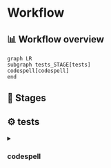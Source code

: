 # Workflow
## 📊 Workflow overview
```mermaid
graph LR
subgraph tests_STAGE[tests]
codespell[codespell]
end

```
## 📃 Stages
## ⚙️ tests

<details>
<summary><h3>codespell</h3></summary>

![Image](https://img.shields.io/badge/Image-python:${IMAGE_TAG}-blue) 

#### Scripts
```bash
if [ ! -d ${CODESPELL_DIRECTORY} ]; then
  echo "Directory specified ${CODESPELL_DIRECTORY} does not exist, exit"
  exit 1
else
  cd ${CODESPELL_DIRECTORY}
fi

pip install -q codespell===${CODESPELL_VERSION}
IGNORE_FILES_OPTION=""
for file in ${CODESPELL_IGNORE_FILES}; do
  IGNORE_FILES_OPTION="${IGNORE_FILES_OPTION} -x $file"
done

if [ -f ${CODESPELL_DICTIONARY} ]; then
  DICTIONARY_OPTION="-I ${CODESPELL_DICTIONARY}"
else
  DICTIONARY_OPTION=""
  echo "No dictionary file found"
fi

codespell -c ${DICTIONARY_OPTION} ${IGNORE_FILES_OPTION}
```

#### Variables

        
| Name | Value | Description |
|------|-------|-------------|
| `CODESPELL_DIRECTORY` | `.` |  |
| `CODESPELL_DICTIONARY` | `dictionary.txt` |  |
| `CODESPELL_IGNORE_FILES` | `` |  |
| `CODESPELL_VERSION` | `2.2.1` |  |
| `IMAGE_TAG` | `3.10-alpine3.16` |  |


</details>
